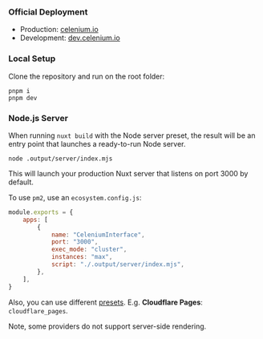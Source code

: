 ### Official Deployment

-   Production: [celenium.io](https://celenium.io)
-   Development: [dev.celenium.io](https://dev.celenium.io)

### Local Setup

Clone the repository and run on the root folder:

```
pnpm i
pnpm dev
```

### Node.js Server

When running `nuxt build` with the Node server preset, the result will be an entry point that launches a ready-to-run Node server.

```
node .output/server/index.mjs
```

This will launch your production Nuxt server that listens on port 3000 by default.

To use `pm2`, use an `ecosystem.config.js`:

```js
module.exports = {
	apps: [
		{
			name: "CeleniumInterface",
			port: "3000",
			exec_mode: "cluster",
			instances: "max",
			script: "./.output/server/index.mjs",
		},
	],
}
```

Also, you can use different [presets](https://nuxt.com/docs/getting-started/deployment#hosting-providers). E.g. **Cloudflare Pages**: `cloudflare_pages`.

Note, some providers do not support server-side rendering.
